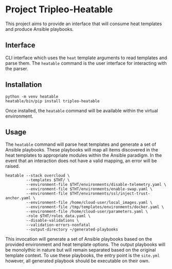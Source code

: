 # Project Tripleo-Heatable

This project aims to provide an interface that will consume heat templates and
produce Ansible playbooks.

## Interface

CLI interface which uses the `heat` template arguments to read templates and
parse them. The `heatable` command is the user interface for interacting with
the parser.

## Installation

``` console
python -m venv heatable
heatable/bin/pip install tripleo-heatable
```

Once installed, the `heatable` command will be available within the virtual
environment.

## Usage

The `heatable` command will parse heat templates and generate a set of Ansible
playbooks. These playbooks will map all items discovered in the heat templates
to appropriate modules within the Ansible paradigm. In the event that an
interaction does not have a valid mapping, an error will be raised.

``` console
heatable --stack overcloud \
         --templates $THT/ \
         --environment-file $THT/environments/disable-telemetry.yaml \
         --environment-file $THT/environments/enable-swap.yaml \
         --environment-file $THT/environments/ssl/inject-trust-anchor.yaml \
         --environment-file /home/cloud-user/local_images.yaml \
         --environment-file /tmp/templates/environments/docker.yaml \
         --environment-file /home/cloud-user/parameters.yaml \
         -role $THT/roles_data.yaml \
         --disable-validations \
         --validation-errors-nonfatal
         --output-directory ~/generated-playbooks
```

This invocation will generate a set of Ansible playbooks based on the provided
environment and heat template options. The output playbooks will be monolythic
in nature but will remain separated based on the original template context. To
use these playbooks, the entry point is the `site.yml` however, all generated
playbook should be executable on their own.
